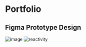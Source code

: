 # Portfolio

## Figma Prototype Design
![image](https://user-images.githubusercontent.com/54789601/214791101-75d0ac8c-acbd-482b-8c61-c8657c29e1f6.png)
![reactivity](https://user-images.githubusercontent.com/54789601/214793952-d072167a-cbd1-49e6-a7a5-fff8a8a93f8b.gif)
